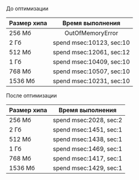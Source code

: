 До оптимизации

| Размер хипа |     Время выполнения     |
|:------------|:------------------------:|
| 256 Мб      |     OutOfMemoryError     |
| 2   Гб      | spend msec:10123, sec:10 |
| 512 Мб      | spend msec:12061, sec:12 |
| 1 Гб        | spend msec:10409, sec:10 |
| 768 Мб      | spend msec:10507, sec:10 |
| 1536 Мб     | spend msec:10231, sec:10 |

После оптимизации

| Размер хипа |    Время выполнения    |
|:------------|:----------------------:|
| 256 Мб      | spend msec:2028, sec:2 |
| 2   Гб      | spend msec:1451, sec:1 |
| 512 Мб      | spend msec:1438, sec:1 |
| 1 Гб        | spend msec:1469, sec:1 |
| 768 Мб      | spend msec:1417, sec:1 |
| 1536 Мб     | spend msec:1429, sec:1 |